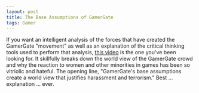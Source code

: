 ```yaml
---
layout: post
title: The Base Assumptions of GamerGate
tags: Gamer
---
```


If you want an intelligent analysis of the forces that have created the GamerGate "movement" as well as an explanation of the critical thinking tools used to perform that analysis, [this video][video] is the one you've been looking for. It skillfully breaks down the world view of the GamerGate crowd and why the reaction to women and other minorities in games has been so vitriolic and hateful. The opening line, "GamerGate's base assumptions create a world view that justifies harassment and terrorism." Best ... explanation ... ever.

[video]: http://blip.tv/foldablehuman/s4e7-gamergate-7071206
